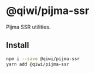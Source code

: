 # @qiwi/pijma-ssr

Pijma SSR utilities.

## Install

```bash
npm i --save @qiwi/pijma-ssr
yarn add @qiwi/pijma-ssr
```
